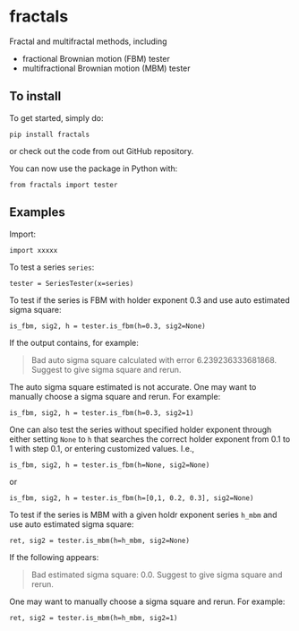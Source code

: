 # fractals
Fractal and multifractal methods, including

- fractional Brownian motion (FBM) tester
- multifractional Brownian motion (MBM) tester

## To install
To get started, simply do:
```
pip install fractals
```
or check out the code from out GitHub repository.

You can now use the package in Python with:
```
from fractals import tester
```

## Examples
Import:
```
import xxxxx
```
To test a series ```series```:
```
tester = SeriesTester(x=series)
```

To test if the series is FBM with holder exponent 0.3 and use auto estimated sigma square:

```
is_fbm, sig2, h = tester.is_fbm(h=0.3, sig2=None)
```
If the output contains, for example:
> Bad auto sigma square calculated with error 6.239236333681868. Suggest to give sigma square and rerun.

The auto sigma square estimated is not accurate. One may want to manually choose a sigma square and rerun. For example:
```
is_fbm, sig2, h = tester.is_fbm(h=0.3, sig2=1)
```
One can also test the series without specified holder exponent through either setting ```None``` to ```h``` that searches the correct holder exponent from 0.1 to 1 with step 0.1, or entering customized values. I.e.,
```
is_fbm, sig2, h = tester.is_fbm(h=None, sig2=None)
```
or
```
is_fbm, sig2, h = tester.is_fbm(h=[0,1, 0.2, 0.3], sig2=None)
```
To test if the series is MBM with a given holdr exponent series ```h_mbm``` and use auto estimated sigma square:
```
ret, sig2 = tester.is_mbm(h=h_mbm, sig2=None)
```
If the following appears:
>Bad estimated sigma square: 0.0. Suggest to give sigma square and rerun.

One may want to manually choose a sigma square and rerun. For example:
```
ret, sig2 = tester.is_mbm(h=h_mbm, sig2=1)
```
